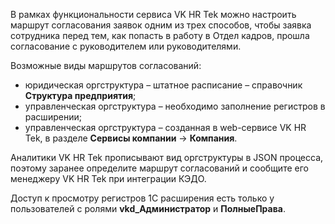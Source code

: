В рамках функциональности сервиса VK HR Tek можно настроить маршрут согласования заявок одним из трех способов, чтобы заявка сотрудника перед тем, как попасть в работу в Отдел кадров, прошла согласование с руководителем или руководителями. 

Возможные виды маршрутов согласований:

* юридическая оргструктура – штатное расписание – справочник **Структура предприятия**;  
* управленческая оргструктура – необходимо заполнение регистров в расширении;  
* управленческая оргструктура – созданная в web-сервисе VK HR Tek, в разделе **Сервисы компании** → **Компания**.

Аналитики VK HR Tek прописывают вид оргструктуры в JSON процесса, поэтому заранее определите маршрут согласований и сообщите его менеджеру VK HR Tek  при интеграции КЭДО.

Доступ к просмотру регистров 1С расширения есть только у пользователей с ролями **vkd_Администратор** и **ПолныеПрава**.